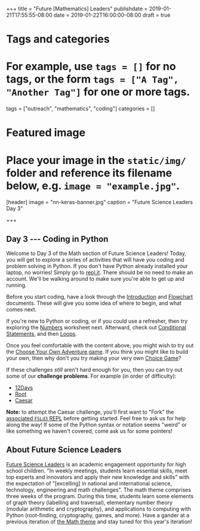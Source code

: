 +++
title = "Future [Mathematics] Leaders"
publishdate = 2019-01-21T17:55:55-08:00
date = 2019-01-22T16:00:00-08:00
draft = true

# Tags and categories
# For example, use `tags = []` for no tags, or the form `tags = ["A Tag", "Another Tag"]` for one or more tags.
tags = ["outreach", "mathematics", "coding"]
categories = []

# Featured image
# Place your image in the `static/img/` folder and reference its filename below, e.g. `image = "example.jpg"`.
[header]
image = "nn-keras-banner.jpg"
caption = "Future Science Leaders Day 3"

+++


## Day 3 --- Coding in Python

Welcome to Day 3 of the Math section of Future Science Leaders! Today, you will
get to explore a series of activities that will have you coding and problem
solving in Python. If you don't have Python already installed your laptop, no
worries! Simply go to [repl.it](https://repl.it/languages/python). There should
be no need to make an account. We'll be walking around to make sure you're able
to get up and running.

Before you start coding, have a look through the
[Introduction](https://www.dropbox.com/s/chd1ssdaykqm99z/Intro.pdf?dl=0) and
[Flowchart](https://www.dropbox.com/s/wwsvou0fumwcepr/FlowChart.pdf?dl=0)
documents. These will give you some idea of where to begin, and what comes next.

If you're new to Python or coding, or if you could use a refresher, then try
exploring the
[Numbers](https://www.dropbox.com/s/y57ssnbi64q6eu7/Numbers.pdf?dl=0) worksheet
next. Afterward, check out [Conditional
Statements](https://www.dropbox.com/s/1gwgi98xnc22u20/Conditional_Statements.pdf?dl=0),
and then [Loops](https://www.dropbox.com/s/vi1ehvui01hhmph/Loops.pdf?dl=0).

Once you feel comfortable with the content above, you might wish to try out the
[Choose Your Own Adventure
game](https://www.dropbox.com/s/4e2zsjd3ltl9v8r/dungeon.py?dl=0). If you think
you might like to build your own, then why don't you try making your very own
[Choice Game](https://www.dropbox.com/s/1t4g8g2hsm66evv/ChoiceGame.pdf?dl=0)?

If these challenges *still* aren't hard enough for you, then you can try out
some of our **challenge problems**. For example (in order of difficulty):

* [12Days](https://www.dropbox.com/s/jugkm3i4ow3uzau/12Days.pdf?dl=0)
* [Root](https://www.dropbox.com/s/kj517lcmlezgk7o/Root.pdf?dl=0)
* [Caesar](https://www.dropbox.com/s/ng5z7z314z9tdxi/Caesar.pdf?dl=0)

**Note:** to attempt the Caesar challenge, you'll first want to "Fork" the
[associated `FSLd3` REPL](https://repl.it/@asberk/) before getting started. Feel
free to ask us for help along the way! If some of the Python syntax or notation
seems "weird" or like something we haven't covered, come ask us for some
pointers!


## About Future Science Leaders

[Future Science Leaders](https://www.scienceworld.ca/futurescienceleaders) is
an academic engagement opportunity for high school children. "In weekly
meetings, students learn essential skills, meet top experts and innovators and
apply their new knowledge and skills" with the expectation of "[excelling] in
national and international science, technology, engineering and math
challenges". The math theme comprises three weeks of the program. During this
time, students learn some elements of graph theory (labelling and traversal),
elementary number theory (modular arithmetic and cryptography), and
applications to computing with Python (root-finding, cryptography, games, and
more). Have a gander at a previous iteration of [the Math
theme](https://www.scienceworld.ca/sites/default/files/Math%20copy.pdf) and
stay tuned for this year's iteration!
